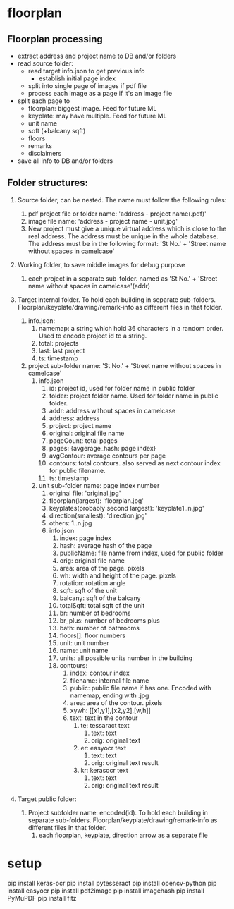 # floorplan

## Floorplan processing

- extract address and project name to DB and/or folders
- read source folder:
  - read target info.json to get previous info
    - establish initial page index
  - split into single page of images if pdf file
  - process each image as a page if it's an image file
- split each page to
  - floorplan: biggest image. Feed for future ML
  - keyplate: may have multiple. Feed for future ML
  - unit name
  - soft (+balcany sqft)
  - floors
  - remarks
  - disclaimers
- save all info to DB and/or folders

## Folder structures:

1. Source folder, can be nested. The name must follow the following rules:
   1. pdf project file or folder name: 'address - project name(.pdf)'
   2. image file name: 'address - project name - unit.jpg'
   3. New project must give a unique virtual address which is close to the real address. The address must be unique in the whole database. The address must be in the following format: 'St No.' + 'Street name without spaces in camelcase'
2. Working folder, to save middle images for debug purpose
   1. each project in a separate sub-folder. named as 'St No.' + 'Street name without spaces in camelcase'(addr)
3. Target internal folder. To hold each building in separate sub-folders. Floorplan/keyplate/drawing/remark-info as different files in that folder.

   1. info.json:
      1. namemap: a string which hold 36 characters in a random order. Used to encode project id to a string.
      2. total: projects
      3. last: last project
      4. ts: timestamp
   2. project sub-folder name: 'St No.' + 'Street name without spaces in camelcase'
      1. info.json
         1. id: project id, used for folder name in public folder
         2. folder: project folder name. Used for folder name in public folder.
         3. addr: address without spaces in camelcase
         4. address: address
         5. project: project name
         6. original: original file name
         7. pageCount: total pages
         8. pages: {avgerage_hash: page index}
         9. avgContour: average contours per page
         10. contours: total contours. also served as next contour index for public filename.
         11. ts: timestamp
      2. unit sub-folder name: page index number
         1. original file: 'original.jpg'
         2. floorplan(largest): 'floorplan.jpg'
         3. keyplates(probably second largest): 'keyplate1..n.jpg'
         4. direction(smallest): 'direction.jpg'
         5. others: 1..n.jpg
         6. info.json
            1. index: page index
            2. hash: average hash of the page
            3. publicName: file name from index, used for public folder
            4. orig: original file name
            5. area: area of the page. pixels
            6. wh: width and height of the page. pixels
            7. rotation: rotation angle
            8. sqft: sqft of the unit
            9. balcany: sqft of the balcany
            10. totalSqft: total sqft of the unit
            11. br: number of bedrooms
            12. br_plus: number of bedrooms plus
            13. bath: number of bathrooms
            14. floors[]: floor numbers
            15. unit: unit number
            16. name: unit name
            17. units: all possible units number in the building
            18. contours:
                1. index: contour index
                2. filename: internal file name
                3. public: public file name if has one. Encoded with namemap, ending with .jpg
                4. area: area of the contour. pixels
                5. xywh: [[x1,y1],[x2,y2],[w,h]]
                6. text: text in the contour
                   1. te: tessaract text
                      1. text: text
                      2. orig: original text
                   2. er: easyocr text
                      1. text: text
                      2. orig: original text result
                   3. kr: kerasocr text
                      1. text: text
                      2. orig: original text result

4. Target public folder:
   1. Project subfolder name: encoded(id). To hold each building in separate sub-folders. Floorplan/keyplate/drawing/remark-info as different files in that folder.
      1. each floorplan, keyplate, direction arrow as a separate file

# setup

pip install keras-ocr
pip install pytesseract
pip install opencv-python
pip install easyocr
pip install pdf2image
pip install imagehash
pip install PyMuPDF
pip install fitz
